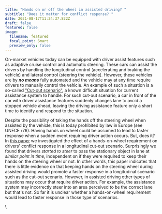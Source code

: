 ```yaml
---
title: "Hands on or off the wheel in assisted driving? "
subtitle: "Does it matter for conflict response? "
date: 2021-08-17T11:24:37.822Z
draft: false
featured: false
image:
  filename: featured
  focal_point: Smart
  preview_only: false
---
```

On-market vehicles today can be equipped with driver assist features such as adaptive cruise control and automatic steering. These cars can assist the drivers by handling the longitudinal control (accelerating and braking the vehicle) and lateral control (steering the vehicle). However, these vehicles are by ***no means*** fully automated and the vehicle may at any time require drivers to manually control the vehicle. An example of such a situation is a so-called ["Cut-out scenario"](https://www.euroncap.com/en/vehicle-safety/safety-campaigns/2018-automated-driving-tests/), a known difficult situation for current assistance system to handle. For such cut-out scenario, a car in front of the car with driver assistance features suddenly changes lane to avoid a stopped vehicle ahead, leaving the driving assistance feature only a short time to identify and respond to the situation.

Despite the possibility of taking the hands off the steering wheel when assisted by the vehicle, this is today prohibited by law in Europe (see UNECE r79). Having hands on wheel could be assumed to lead to faster response when a sudden event requiring driver action occurs. But, does it? In [this paper](https://doi.org/10.1016/j.trf.2020.10.001) we investigated the effect of a hands-on-wheel requirement on drivers' conflict response in a longitudinal cut-out scenario. Surprisingly we found that drivers *started to steer* to pass the stationary object in lane at *similar point in time*, independent on if they were required to keep their hands on the steering wheel or not. In other words, this paper indicates that there is little evidence on that keeping hands on the steering wheel during assisted driving would promote a faster response in a longitudinal scenario such as the cut-out scenario. However, in assisted driving other types of situations may occur that require driver action. For example, the assistance system may incorrectly steer into an area perceived to be the correct lane but that's not. So far it is unclear whether a hands-on-wheel requirement would lead to faster response in those type of scenarios.  



\